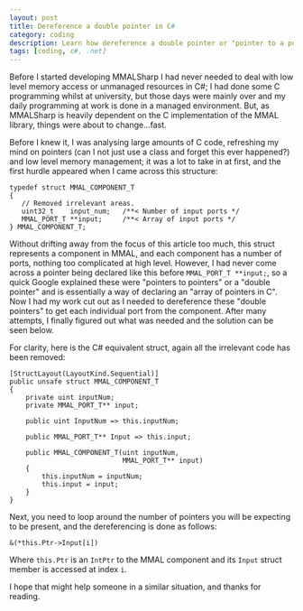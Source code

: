 ```yaml
---
layout: post
title: Dereference a double pointer in C#
category: coding
description: Learn how dereference a double pointer or "pointer to a pointer" in C#.
tags: [coding, c#, .net]
---
```


Before I started developing MMALSharp I had never needed to deal with low level memory access or unmanaged resources in C#; 
I had done some C programming whilst at university, but those days were mainly over and my daily programming at work is done 
in a managed environment. But, as MMALSharp is heavily dependent on the C implementation of the MMAL library, things were 
about to change...fast.

Before I knew it, I was analysing large amounts of C code, refreshing my mind on pointers 
(can I not just use a class and forget this ever happened?) and low level memory management; it was a lot to take in at first, 
and the first hurdle appeared when I came across this structure:

```
typedef struct MMAL_COMPONENT_T
{
   // Removed irrelevant areas.
   uint32_t    input_num;   /**< Number of input ports */
   MMAL_PORT_T **input;     /**< Array of input ports */
} MMAL_COMPONENT_T;
```

Without drifting away from the focus of this article too much, this struct represents a component in MMAL, 
and each component has a number of ports, nothing too complicated at high level. However, I had never come across a pointer 
being declared like this before `MMAL_PORT_T **input;`, so a quick Google explained these were "pointers to pointers" or a 
"double pointer" and is essentially a way of declaring an "array of pointers in C". Now I had my work cut out as I needed to 
dereference these "double pointers" to get each individual port from the component. After many attempts, I finally figured out what 
was needed and the solution can be seen below.

For clarity, here is the C# equivalent struct, again all the irrelevant code has been removed:

```
[StructLayout(LayoutKind.Sequential)]
public unsafe struct MMAL_COMPONENT_T
{
    private uint inputNum;
    private MMAL_PORT_T** input;
    
    public uint InputNum => this.inputNum;

    public MMAL_PORT_T** Input => this.input;

    public MMAL_COMPONENT_T(uint inputNum,
                            MMAL_PORT_T** input)
    {
        this.inputNum = inputNum;
        this.input = input;
    }
}
```

Next, you need to loop around the number of pointers you will be expecting to be present, and the dereferencing is done as follows:

```
&(*this.Ptr->Input[i])
```

Where `this.Ptr` is an `IntPtr` to the MMAL component and its `Input` struct member is accessed at index `i`.

I hope that might help someone in a similar situation, and thanks for reading.
